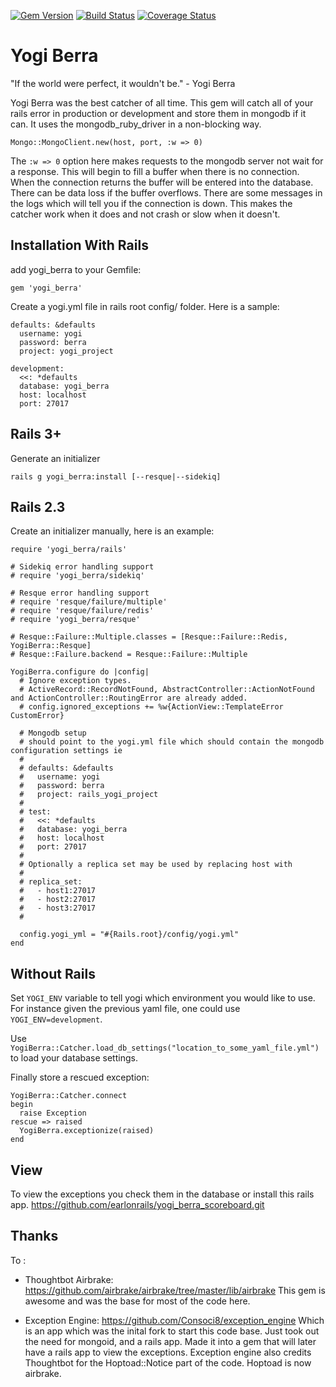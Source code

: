 [![Gem Version](https://badge.fury.io/rb/yogi_berra.png)](http://badge.fury.io/rb/yogi_berra)
[![Build Status](https://travis-ci.org/earlonrails/yogi_berra.png?branch=master)](https://travis-ci.org/earlonrails/yogi_berra)
[![Coverage Status](https://coveralls.io/repos/earlonrails/yogi_berra/badge.png)](https://coveralls.io/r/earlonrails/yogi_berra)

Yogi Berra
==========

 "If the world were perfect, it wouldn't be." - Yogi Berra

Yogi Berra was the best catcher of all time.
This gem will catch all of your rails error in production or development and store them in mongodb if
it can. It uses the mongodb_ruby_driver in a non-blocking way.

    Mongo::MongoClient.new(host, port, :w => 0)

The `:w => 0` option here makes requests to the mongodb server not wait for a response.
This will begin to fill a buffer when there is no connection. When the connection returns
the buffer will be entered into the database. There can be data loss if the buffer overflows.
There are some messages in the logs which will tell you if the connection is down.
This makes the catcher work when it does and not crash or slow when it doesn't.

Installation With Rails
-----------------------

add yogi_berra to your Gemfile:

    gem 'yogi_berra'

Create a yogi.yml file in rails root config/ folder. Here is a sample:

    defaults: &defaults
      username: yogi
      password: berra
      project: yogi_project

    development:
      <<: *defaults
      database: yogi_berra
      host: localhost
      port: 27017

Rails 3+
--------
Generate an initializer

    rails g yogi_berra:install [--resque|--sidekiq]


Rails 2.3
---------
Create an initializer manually, here is an example:

    require 'yogi_berra/rails'

    # Sidekiq error handling support
    # require 'yogi_berra/sidekiq'

    # Resque error handling support
    # require 'resque/failure/multiple'
    # require 'resque/failure/redis'
    # require 'yogi_berra/resque'

    # Resque::Failure::Multiple.classes = [Resque::Failure::Redis, YogiBerra::Resque]
    # Resque::Failure.backend = Resque::Failure::Multiple

    YogiBerra.configure do |config|
      # Ignore exception types.
      # ActiveRecord::RecordNotFound, AbstractController::ActionNotFound and ActionController::RoutingError are already added.
      # config.ignored_exceptions += %w{ActionView::TemplateError CustomError}

      # Mongodb setup
      # should point to the yogi.yml file which should contain the mongodb configuration settings ie
      #
      # defaults: &defaults
      #   username: yogi
      #   password: berra
      #   project: rails_yogi_project
      #
      # test:
      #   <<: *defaults
      #   database: yogi_berra
      #   host: localhost
      #   port: 27017
      #
      # Optionally a replica set may be used by replacing host with
      #
      # replica_set:
      #   - host1:27017
      #   - host2:27017
      #   - host3:27017
      #

      config.yogi_yml = "#{Rails.root}/config/yogi.yml"
    end


Without Rails
-------------

Set `YOGI_ENV` variable to tell yogi which environment you would like to use.
For instance given the previous yaml file, one could use `YOGI_ENV=development`.

Use `YogiBerra::Catcher.load_db_settings("location_to_some_yaml_file.yml")` to load your database settings.

Finally store a rescued exception:

    YogiBerra::Catcher.connect
    begin
      raise Exception
    rescue => raised
      YogiBerra.exceptionize(raised)
    end

View
----
To view the exceptions you check them in the database or install this rails app.
https://github.com/earlonrails/yogi_berra_scoreboard.git

Thanks
------

To :

  - Thoughtbot Airbrake:
    https://github.com/airbrake/airbrake/tree/master/lib/airbrake
    This gem is awesome and was the base for most of the code here.

  - Exception Engine:
    https://github.com/Consoci8/exception_engine
    Which is an app which was the inital fork to start this code base.
    Just took out the need for mongoid, and a rails app. Made it into a gem
    that will later have a rails app to view the exceptions. Exception engine also
    credits Thoughtbot for the Hoptoad::Notice part of the code. Hoptoad is now airbrake.

